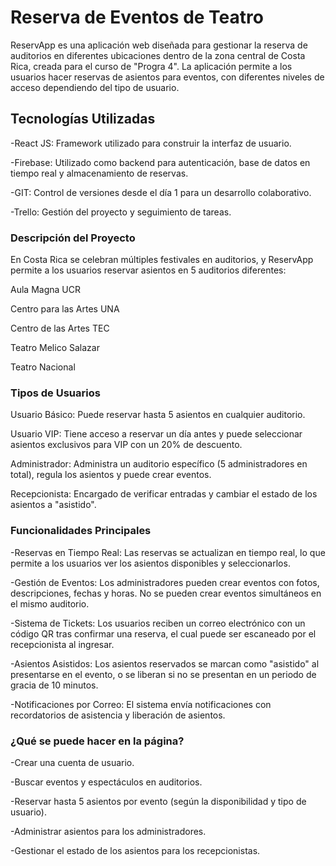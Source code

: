 # Reserva de Eventos de Teatro

ReservApp es una aplicación web diseñada para gestionar la reserva de auditorios en diferentes ubicaciones dentro de la zona central de Costa Rica, creada para el curso de "Progra 4". La aplicación permite a los usuarios hacer reservas de asientos para eventos, con diferentes niveles de acceso dependiendo del tipo de usuario.

## Tecnologías Utilizadas

-React JS: Framework utilizado para construir la interfaz de usuario.

-Firebase: Utilizado como backend para autenticación, base de datos en tiempo real y almacenamiento de reservas.

-GIT: Control de versiones desde el día 1 para un desarrollo colaborativo.

-Trello: Gestión del proyecto y seguimiento de tareas.

### Descripción del Proyecto

En Costa Rica se celebran múltiples festivales en auditorios, y ReservApp permite a los usuarios reservar asientos en 5 auditorios diferentes:

Aula Magna UCR

Centro para las Artes UNA

Centro de las Artes TEC

Teatro Melico Salazar

Teatro Nacional


### Tipos de Usuarios

Usuario Básico: Puede reservar hasta 5 asientos en cualquier auditorio.

Usuario VIP: Tiene acceso a reservar un día antes y puede seleccionar asientos exclusivos para VIP con un 20% de descuento.

Administrador: Administra un auditorio específico (5 administradores en total), regula los asientos y puede crear eventos.

Recepcionista: Encargado de verificar entradas y cambiar el estado de los asientos a "asistido".

### Funcionalidades Principales

-Reservas en Tiempo Real: Las reservas se actualizan en tiempo real, lo que permite a los usuarios ver los asientos disponibles y seleccionarlos.

-Gestión de Eventos: Los administradores pueden crear eventos con fotos, descripciones, fechas y horas. No se pueden crear eventos simultáneos en el mismo auditorio.

-Sistema de Tickets: Los usuarios reciben un correo electrónico con un código QR tras confirmar una reserva, el cual puede ser escaneado por el recepcionista al ingresar.

-Asientos Asistidos: Los asientos reservados se marcan como "asistido" al presentarse en el evento, o se liberan si no se presentan en un periodo de gracia de 10 minutos.

-Notificaciones por Correo: El sistema envía notificaciones con recordatorios de asistencia y liberación de asientos.

### ¿Qué se puede hacer en la página?

-Crear una cuenta de usuario.

-Buscar eventos y espectáculos en auditorios.

-Reservar hasta 5 asientos por evento (según la disponibilidad y tipo de usuario).

-Administrar asientos para los administradores.

-Gestionar el estado de los asientos para los recepcionistas.

